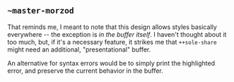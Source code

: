 ## `~master-morzod`
That reminds me, I meant to note that this design allows styles basically everywhere -- the exception is *in the buffer itself*. I haven't thought about it too much, but, if it's a necessary feature, it strikes me that `++sole-share` might need an additional, "presentational" buffer.

An alternative for syntax errors would be to simply print the highlighted error, and preserve the current behavior in the buffer.